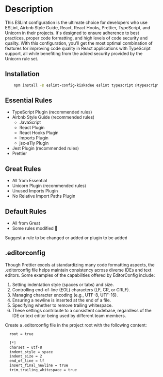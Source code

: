 # Description

This ESLint configuration is the ultimate choice for developers who use ESLint, Airbnb Style Guide, React, React Hooks, Prettier, TypeScript, and Unicorn in their projects. It's designed to ensure adherence to best practices, proper code formatting, and high levels of code security and quality. With this configuration, you'll get the most optimal combination of features for improving code quality in React applications with TypeScript support, all while benefiting from the added security provided by the Unicorn rule set.

## Installation

```bash
    npm install -D eslint-config-kiskadee eslint typescript @typescript-eslint/eslint-plugin @typescript-eslint/parser eslint-import-resolver-typescript eslint-config-airbnb eslint-config-airbnb-base eslint-config-prettier eslint-plugin-import eslint-plugin-jest-dom eslint-plugin-jsx-a11y eslint-plugin-prettier eslint-plugin-react eslint-plugin-react-hooks eslint-plugin-unicorn eslint-plugin-unused-imports eslint-plugin-no-relative-import-paths prettier
```

## Essential Rules

- TypeScript Plugin (recommended rules)
- Airbnb Style Guide (recommended rules)
  - JavaScript
  - React Plugin
  - React Hooks Plugin
  - Imports Plugin
  - jsx-a11y Plugin
- Jest Plugin (recommended rules)
- Prettier

## Great Rules

- All from Essential
- Unicorn Plugin (recommended rules)
- Unused Imports Plugin
- No Relative Import Paths Plugin

## Default Rules

- All from Great
- Some rules modified 🤩

Suggest a rule to be changed or added or plugin to be added

## .editorconfig

Though Prettier excels at standardizing many code formatting aspects, the .editorconfig file helps maintain consistency across diverse IDEs and text editors. Some examples of the capabilities offered by EditorConfig include:

1. Setting indentation style (spaces or tabs) and size.
2. Controlling end-of-line (EOL) characters (LF, CR, or CRLF).
3. Managing character encoding (e.g., UTF-8, UTF-16).
4. Ensuring a newline is inserted at the end of a file.
5. Specifying whether to remove trailing whitespace.
6. These settings contribute to a consistent codebase, regardless of the IDE or text editor being used by different team members.

Create a .editorconfig file in the project root with the following content:

```bash
  root = true

  [*]
  charset = utf-8
  indent_style = space
  indent_size = 2
  end_of_line = lf
  insert_final_newline = true
  trim_trailing_whitespace = true
```
